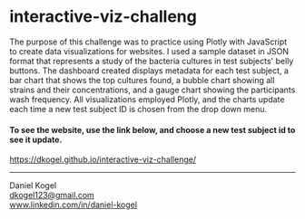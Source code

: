 # interactive-viz-challeng

The purpose of this challenge was to practice using Plotly with JavaScript 
to create data visualizations for websites. I used a sample dataset in JSON 
format that represents a study of the bacteria cultures in test subjects' 
belly buttons. The dashboard created displays metadata for each 
test subject, a bar chart that shows the top cultures found, a bubble chart
showing all strains and their concentrations, and a gauge chart showing the
participants wash frequency. All visualizations employed Plotly, and the charts 
update each time a new test subject ID is chosen from the drop down menu.  

#### To see the website, use the link below, and choose a new test subject id to see it update.

https://dkogel.github.io/interactive-viz-challenge/
  
  ---  
  
Daniel Kogel  
dkogel123@gmail.com  
www.linkedin.com/in/daniel-kogel  

